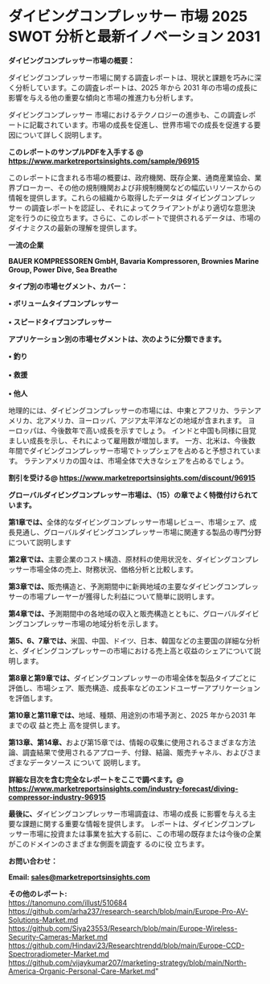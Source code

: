 # ダイビングコンプレッサー 市場 2025 SWOT 分析と最新イノベーション 2031

<strong><b>ダイビングコンプレッサー市場の概要：</b></strong>

ダイビングコンプレッサー市場に関する調査レポートは、現状と課題を巧みに深く分析しています。この調査レポートは、2025 年から 2031 年の市場の成長に影響を与える他の重要な傾向と市場の推進力も分析します。

ダイビングコンプレッサー 市場におけるテクノロジーの進歩も、この調査レポートに記載されています。市場の成長を促進し、世界市場での成長を促進する要因について詳しく説明します。

<strong>このレポートのサンプルPDFを入手する @ <a href=https://www.marketreportsinsights.com/sample/96915>https://www.marketreportsinsights.com/sample/96915</a></strong>

このレポートに含まれる市場の概要は、政府機関、既存企業、通商産業協会、業界ブローカー、その他の規制機関および非規制機関などの幅広いリソースからの情報を提供します。これらの組織から取得したデータは ダイビングコンプレッサー の調査レポートを認証し、それによってクライアントがより適切な意思決定を行うのに役立ちます。さらに、このレポートで提供されるデータは、市場のダイナミクスの最新の理解を提供します。

<strong>一流の企業</strong>

<strong><b>BAUER KOMPRESSOREN GmbH, Bavaria Kompressoren, Brownies Marine Group, Power Dive, Sea Breathe</b></strong>

<strong><b>タイプ別の市場セグメント、カバー：</b></strong>

<strong>• ボリュームタイプコンプレッサー<br><br>• スピードタイプコンプレッサー</strong>

<strong><b>アプリケーション別の市場セグメントは、次のように分類できます。</b></strong>

<strong>• 釣り<br><br>• 救援<br><br>• 他人</strong>

 地理的には、ダイビングコンプレッサーの市場には、中東とアフリカ、ラテンアメリカ、北アメリカ、ヨーロッパ、アジア太平洋などの地域が含まれます。 ヨーロッパは、今後数年で高い成長を示すでしょう。 インドと中国も同様に目覚ましい成長を示し、それによって雇用数が増加します。 一方、北米は、今後数年間でダイビングコンプレッサー市場でトップシェアを占めると予想されています。 ラテンアメリカの国々は、市場全体で大きなシェアを占めるでしょう。

<strong>割引を受ける@ <a href=https://www.marketreportsinsights.com/discount/96915>https://www.marketreportsinsights.com/discount/96915</a></strong>

<strong><b>グローバルダイビングコンプレッサー市場は、（15）の章でよく特徴付けられています。</b></strong>

<strong><b>第</b></strong><strong><b>1章では、</b></strong>全体的なダイビングコンプレッサー市場レビュー、市場シェア、成長見通し、グローバルダイビングコンプレッサー市場に関連する製品の専門分野について説明します

<strong><b>第2章では、</b></strong>主要企業のコスト構造、原材料の使用状況を、ダイビングコンプレッサー市場全体の売上、財務状況、価格分析と比較します。

<strong><b>第3章では、</b></strong>販売構造と、予測期間中に新興地域の主要なダイビングコンプレッサーの市場プレーヤーが獲得した利益について簡単に説明します。

<strong><b>第4章では、</b></strong>予測期間中の各地域の収入と販売構造とともに、グローバルダイビングコンプレッサー市場の地域分析を示します。

<strong><b>第5、6、7章では、</b></strong>米国、中国、ドイツ、日本、韓国などの主要国の詳細な分析と、ダイビングコンプレッサーの市場における売上高と収益のシェアについて説明します。

<strong><b>第8章と第9章では、</b></strong>ダイビングコンプレッサーの市場全体を製品タイプごとに評価し、市場シェア、販売構造、成長率などのエンドユーザーアプリケーションを評価します。

<strong><b>第10章と第11章では、</b></strong>地域、種類、用途別の市場予測と、2025 年から2031 年までの収 益と売上 高を提供します。

<strong><b>第13章、第14章、</b></strong>および第15章では、情報の収集に使用されるさまざまな方法論、調査結果で使用されるアプローチ、付録、結論、販売チャネル、およびさまざまなデータソース について 説明します。

<strong>詳細な目次を含む完全なレポートをここで調べます。@ <a href=https://www.marketreportsinsights.com/industry-forecast/diving-compressor-industry-96915>https://www.marketreportsinsights.com/industry-forecast/diving-compressor-industry-96915</a></strong>

<strong><b>最後に、</b></strong>ダイビングコンプレッサー市場調査は、市場の成長 に影響を</a>与える主要な課題に関する重要な情報を提供します。 レポートは、ダイビングコンプレッサー市場に投資または事業を拡大する前に、この市場の既存または今後の企業がこのドメインのさまざまな側面を調査す るのに役 立ちます。

<strong><b>お問い合わせ：</b></strong>

<strong>Email: </strong><a href=mailto:sales@marketreportsinsights.com><strong>sales@marketreportsinsights.com</strong></a>

<strong>その他のレポート:</strong>
<br>
<a href=https://tanomuno.com/illust/510684>https://tanomuno.com/illust/510684</a>
<br>
<a href=https://github.com/arha237/research-search/blob/main/Europe-Pro-AV-Solutions-Market.md>https://github.com/arha237/research-search/blob/main/Europe-Pro-AV-Solutions-Market.md</a>
<br>
<a href=https://github.com/Siya23553/Research/blob/main/Europe-Wireless-Security-Cameras-Market.md>https://github.com/Siya23553/Research/blob/main/Europe-Wireless-Security-Cameras-Market.md</a>
<br>
<a href=https://github.com/Hindavi23/Researchtrendd/blob/main/Europe-CCD-Spectroradiometer-Market.md>https://github.com/Hindavi23/Researchtrendd/blob/main/Europe-CCD-Spectroradiometer-Market.md</a>
<br>
<a href=https://github.com/vijaykumar207/marketing-strategy/blob/main/North-America-Organic-Personal-Care-Market.md>https://github.com/vijaykumar207/marketing-strategy/blob/main/North-America-Organic-Personal-Care-Market.md</a>"
